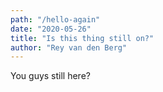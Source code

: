 ```yaml
---
path: "/hello-again"
date: "2020-05-26"
title: "Is this thing still on?"
author: "Rey van den Berg"
---
```


You guys still here?

